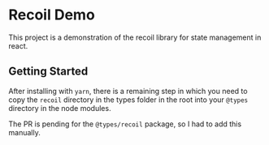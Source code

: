 # Recoil Demo

This project is a demonstration of the recoil library for state management in react.

## Getting Started

After installing with `yarn`, there is a remaining step in which you need to copy the `recoil` directory in the types folder in the root into your `@types` directory in the node modules.

The PR is pending for the `@types/recoil` package, so I had to add this manually.